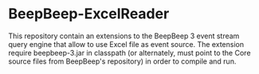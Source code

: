 # BeepBeep-ExcelReader
This repository contain an extensions to the BeepBeep 3 event stream query engine that allow to use Excel file as event source. The extension require beepbeep-3.jar in classpath (or alternately, must point to the Core source files from BeepBeep's repository) in order to compile and run.
